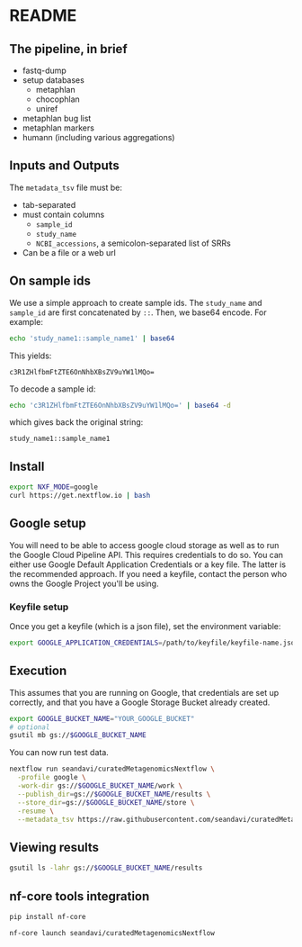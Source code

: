 # README

## The pipeline, in brief

- fastq-dump
- setup databases
  - metaphlan
  - chocophlan
  - uniref
- metaphlan bug list
- metaphlan markers
- humann (including various aggregations)

## Inputs and Outputs

The `metadata_tsv` file must be:

- tab-separated
- must contain columns
  - `sample_id`
  - `study_name`
  - `NCBI_accessions`, a semicolon-separated list of SRRs
- Can be a file or a web url

## On sample ids

We use a simple approach to create sample ids. The `study_name` and `sample_id` are
first concatenated by `::`. Then, we base64 encode. For example:

```sh
echo 'study_name1::sample_name1' | base64
```

This yields:

```
c3R1ZHlfbmFtZTE6OnNhbXBsZV9uYW1lMQo=
```

To decode a sample id:

```sh
echo 'c3R1ZHlfbmFtZTE6OnNhbXBsZV9uYW1lMQo=' | base64 -d
```

which gives back the original string:

```
study_name1::sample_name1
```




## Install

```sh
export NXF_MODE=google
curl https://get.nextflow.io | bash
```

## Google setup

You will need to be able to access google cloud storage as well as to 
run the Google Cloud Pipeline API. This requires credentials to do so.
You can either use Google Default Application Credentials or a key file.
The latter is the recommended approach. If you need a keyfile, contact
the person who owns the Google Project you'll be using. 

### Keyfile setup

Once you get a keyfile (which is a json file), set the environment variable:

```sh
export GOOGLE_APPLICATION_CREDENTIALS=/path/to/keyfile/keyfile-name.json
```

## Execution

This assumes that you are running on Google, that credentials are set up correctly,
and that you have a Google Storage Bucket already created.

```sh
export GOOGLE_BUCKET_NAME="YOUR_GOOGLE_BUCKET"
# optional
gsutil mb gs://$GOOGLE_BUCKET_NAME
```

You can now run test data. 

```sh
nextflow run seandavi/curatedMetagenomicsNextflow \
  -profile google \
  -work-dir gs://$GOOGLE_BUCKET_NAME/work \
  --publish_dir=gs://$GOOGLE_BUCKET_NAME/results \
  --store_dir=gs://$GOOGLE_BUCKET_NAME/store \
  -resume \
  --metadata_tsv https://raw.githubusercontent.com/seandavi/curatedMetagenomicsNextflow/main/samplesheet.test.tsv
```

## Viewing results

```sh
gsutil ls -lahr gs://$GOOGLE_BUCKET_NAME/results
```

## nf-core tools integration

```sh
pip install nf-core
```

```sh
nf-core launch seandavi/curatedMetagenomicsNextflow
```